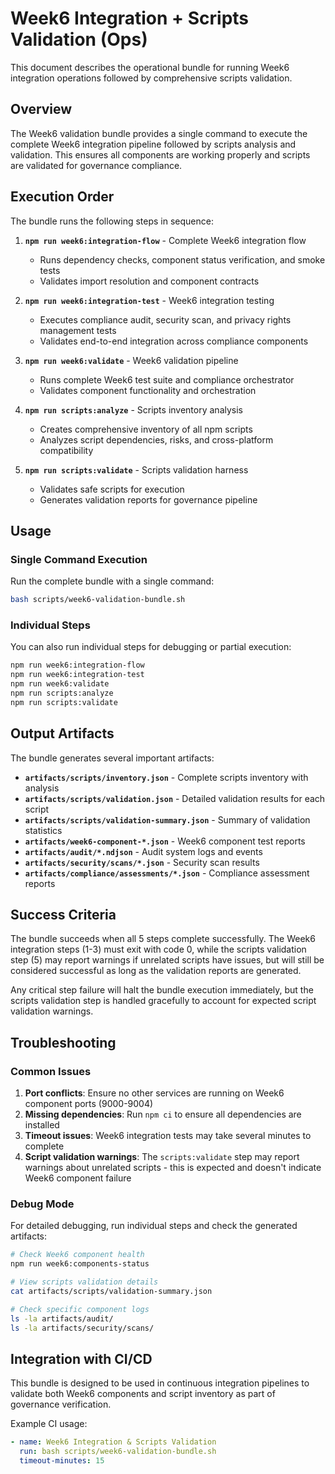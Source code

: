 # Week6 Integration + Scripts Validation (Ops)

This document describes the operational bundle for running Week6 integration operations followed by comprehensive scripts validation.

## Overview

The Week6 validation bundle provides a single command to execute the complete Week6 integration pipeline followed by scripts analysis and validation. This ensures all components are working properly and scripts are validated for governance compliance.

## Execution Order

The bundle runs the following steps in sequence:

1. **`npm run week6:integration-flow`** - Complete Week6 integration flow
   - Runs dependency checks, component status verification, and smoke tests
   - Validates import resolution and component contracts

2. **`npm run week6:integration-test`** - Week6 integration testing
   - Executes compliance audit, security scan, and privacy rights management tests
   - Validates end-to-end integration across compliance components

3. **`npm run week6:validate`** - Week6 validation pipeline
   - Runs complete Week6 test suite and compliance orchestrator
   - Validates component functionality and orchestration

4. **`npm run scripts:analyze`** - Scripts inventory analysis
   - Creates comprehensive inventory of all npm scripts
   - Analyzes script dependencies, risks, and cross-platform compatibility

5. **`npm run scripts:validate`** - Scripts validation harness
   - Validates safe scripts for execution
   - Generates validation reports for governance pipeline

## Usage

### Single Command Execution

Run the complete bundle with a single command:

```bash
bash scripts/week6-validation-bundle.sh
```

### Individual Steps

You can also run individual steps for debugging or partial execution:

```bash
npm run week6:integration-flow
npm run week6:integration-test  
npm run week6:validate
npm run scripts:analyze
npm run scripts:validate
```

## Output Artifacts

The bundle generates several important artifacts:

- **`artifacts/scripts/inventory.json`** - Complete scripts inventory with analysis
- **`artifacts/scripts/validation.json`** - Detailed validation results for each script
- **`artifacts/scripts/validation-summary.json`** - Summary of validation statistics
- **`artifacts/week6-component-*.json`** - Week6 component test reports
- **`artifacts/audit/*.ndjson`** - Audit system logs and events
- **`artifacts/security/scans/*.json`** - Security scan results
- **`artifacts/compliance/assessments/*.json`** - Compliance assessment reports

## Success Criteria

The bundle succeeds when all 5 steps complete successfully. The Week6 integration steps (1-3) must exit with code 0, while the scripts validation step (5) may report warnings if unrelated scripts have issues, but will still be considered successful as long as the validation reports are generated.

Any critical step failure will halt the bundle execution immediately, but the scripts validation step is handled gracefully to account for expected script validation warnings.

## Troubleshooting

### Common Issues

1. **Port conflicts**: Ensure no other services are running on Week6 component ports (9000-9004)
2. **Missing dependencies**: Run `npm ci` to ensure all dependencies are installed
3. **Timeout issues**: Week6 integration tests may take several minutes to complete
4. **Script validation warnings**: The `scripts:validate` step may report warnings about unrelated scripts - this is expected and doesn't indicate Week6 component failure

### Debug Mode

For detailed debugging, run individual steps and check the generated artifacts:

```bash
# Check Week6 component health
npm run week6:components-status

# View scripts validation details  
cat artifacts/scripts/validation-summary.json

# Check specific component logs
ls -la artifacts/audit/
ls -la artifacts/security/scans/
```

## Integration with CI/CD

This bundle is designed to be used in continuous integration pipelines to validate both Week6 components and script inventory as part of governance verification.

Example CI usage:

```yaml
- name: Week6 Integration & Scripts Validation
  run: bash scripts/week6-validation-bundle.sh
  timeout-minutes: 15
```
